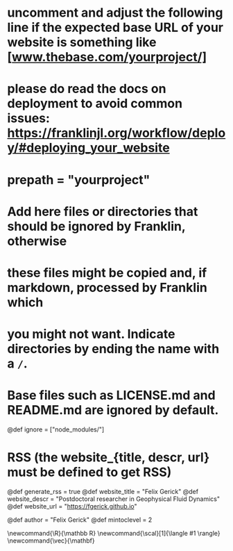 # uncomment and adjust the following line if the expected base URL of your website is something like [www.thebase.com/yourproject/]
# please do read the docs on deployment to avoid common issues: https://franklinjl.org/workflow/deploy/#deploying_your_website
# prepath = "yourproject"

# Add here files or directories that should be ignored by Franklin, otherwise
# these files might be copied and, if markdown, processed by Franklin which
# you might not want. Indicate directories by ending the name with a `/`.
# Base files such as LICENSE.md and README.md are ignored by default.
@def ignore = ["node_modules/"]

# RSS (the website_{title, descr, url} must be defined to get RSS)
@def generate_rss = true
@def website_title = "Felix Gerick"
@def website_descr = "Postdoctoral researcher in Geophysical Fluid Dynamics"
@def website_url   = "https://fgerick.github.io"

@def author = "Felix Gerick"
@def mintoclevel = 2

<!--
Add here files or directories that should be ignored by Franklin, otherwise
these files might be copied and, if markdown, processed by Franklin which
you might not want. Indicate directories by ending the name with a `/`.
-->


<!--
Add here global latex commands to use throughout your pages.
-->
\newcommand{\R}{\mathbb R}
\newcommand{\scal}[1]{\langle #1 \rangle}
\newcommand{\vec}{\mathbf}
